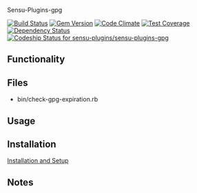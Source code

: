 Sensu-Plugins-gpg

[ ![Build Status](https://travis-ci.org/sensu-plugins/sensu-plugins-gpg.svg?branch=master)](https://travis-ci.org/sensu-plugins/sensu-plugins-gpg)
[![Gem Version](https://badge.fury.io/rb/sensu-plugins-gpg.svg)](http://badge.fury.io/rb/sensu-plugins-gpg)
[![Code Climate](https://codeclimate.com/github/sensu-plugins/sensu-plugins-gpg/badges/gpa.svg)](https://codeclimate.com/github/sensu-plugins/sensu-plugins-gpg)
[![Test Coverage](https://codeclimate.com/github/sensu-plugins/sensu-plugins-gpg/badges/coverage.svg)](https://codeclimate.com/github/sensu-plugins/sensu-plugins-gpg)
[![Dependency Status](https://gemnasium.com/sensu-plugins/sensu-plugins-gpg.svg)](https://gemnasium.com/sensu-plugins/sensu-plugins-gpg)
[ ![Codeship Status for sensu-plugins/sensu-plugins-gpg](https://codeship.com/projects/8f7751c0-e899-0132-81b9-0e94167ad564/status?branch=master)](https://codeship.com/projects/82840)

## Functionality

## Files
 * bin/check-gpg-expiration.rb

## Usage

## Installation

[Installation and Setup](http://sensu-plugins.io/docs/installation_instructions.html)

## Notes

